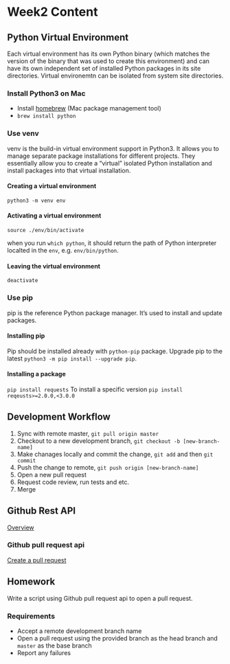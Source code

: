# Week2 Content

## Python Virtual Environment

Each virtual environment has its own Python binary (which matches the version of the binary that was used to create this environment) and can have its own independent set of installed Python packages in its site directories. Virtual environemtn can be isolated from system site directories.

### Install Python3 on Mac

- Install [homebrew](https://brew.sh/#install) (Mac package management tool)
- `brew install python`

### Use venv

venv is the build-in virtual environment support in Python3. It allows you to manage separate package installations for different projects. They essentially allow you to create a “virtual” isolated Python installation and install packages into that virtual installation.

#### Creating a virtual environment

`python3 -m venv env`

#### Activating a virtual environment

`source ./env/bin/activate`

when you run `which python`, it should return the path of Python interpreter localted in the `env`, e.g. `env/bin/python`.

#### Leaving the virtual environment

`deactivate`

### Use pip

pip is the reference Python package manager. It’s used to install and update packages.

#### Installing pip

Pip should be installed already with `python-pip` package.
Upgrade pip to the latest `python3 -m pip install --upgrade pip`.

#### Installing a package

`pip install requests`
To install a specific version `pip install reqeusts>=2.0.0,<3.0.0`

## Development Workflow

1. Sync with remote master, `git pull origin master`
2. Checkout to a new development branch, `git checkout -b [new-branch-name]`
3. Make chanages locally and commit the change, `git add` and then `git commit`
4. Push the change to remote, `git push origin [new-branch-name]`
5. Open a new pull request
6. Request code review, run tests and etc.
7. Merge

## Github Rest API

[Overview](https://docs.github.com/en/rest/pulls)

### Github pull request api

[Create a pull request](https://docs.github.com/en/rest/pulls/pulls#create-a-pull-request)

## Homework

Write a script using Github pull request api to open a pull request.

### Requirements

- Accept a remote development branch name
- Open a pull request using the provided branch as the head branch and `master` as the base branch
- Report any failures
